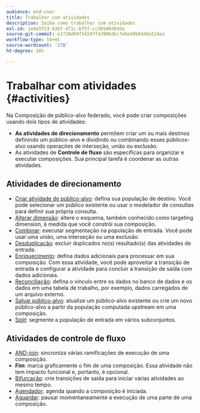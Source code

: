 ```yaml
---
audience: end-user
title: Trabalhar com atividades
description: Saiba como trabalhar com atividades
exl-id: 1e4e5f53-636f-4f1c-bf2f-cc3b5d6d6dda
source-git-commit: e1720d60f542d7f43986dbc7e6e40b83d0a524a1
workflow-type: tm+mt
source-wordcount: '278'
ht-degree: 16%

---
```


# Trabalhar com atividades {#activities}

Na Composição de público-alvo federado, você pode criar composições usando dois tipos de atividades:

* **As atividades de direcionamento** permitem criar um ou mais destinos definindo um público-alvo e dividindo ou combinando esses públicos-alvo usando operações de interseção, união ou exclusão.
* As atividades de **Controle de fluxo** são específicas para organizar e executar composições. Sua principal tarefa é coordenar as outras atividades.

## Atividades de direcionamento

* [Criar atividade de público-alvo](build-audience.md): defina sua população de destino. Você pode selecionar um público existente ou usar o modelador de consultas para definir sua própria consulta.
* [Alterar dimensão](change-dimension.md): altere o esquema, também conhecido como targeting dimension, à medida que você constrói sua composição.
* [Combinar](combine.md): executar segmentação na população de entrada. Você pode usar uma união, uma interseção ou uma exclusão.
* [Desduplicação](deduplication.md): excluir duplicados no(s) resultado(s) das atividades de entrada.
* [Enriquecimento](enrichment.md): defina dados adicionais para processar em sua composição. Com essa atividade, você pode aproveitar a transição de entrada e configurar a atividade para concluir a transição de saída com dados adicionais.
* [Reconciliação](reconciliation.md): defina o vínculo entre os dados no banco de dados e os dados em uma tabela de trabalho, por exemplo, dados carregados de um arquivo externo.
* [Salvar público-alvo](save-audience.md): atualize um público-alvo existente ou crie um novo público-alvo a partir da população computada upstream em uma composição.
* [Split](split.md): segmente a população de entrada em vários subconjuntos.

## Atividades de controle de fluxo

* [AND-join](and-join.md): sincroniza várias ramificações de execução de uma composição.
* **Fim**: marca graficamente o fim de uma composição. Essa atividade não tem impacto funcional e, portanto, é opcional.
* [Bifurcação](fork.md): crie transições de saída para iniciar várias atividades ao mesmo tempo.
* [Agendador](scheduler.md): agenda quando a composição é iniciada.
* [Aguardar](wait.md): pausar momentaneamente a execução de uma parte de uma composição.
